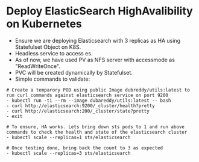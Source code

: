 # Deploy ElasticSearch HighAvalibility on Kubernetes
- Ensure we are deploying Elasticsearch with 3 replicas as HA using Statefulset Object on K8S.
- Headless service to access es.
- As of now, we have used PV as NFS server with accessmode as "ReadWriteOnce".
- PVC will be created dynamically by Statefulset.
- Simple commands to validate:
```
# Create a temparory POD using public Image dubreddy/utils:latest to run curl commands against elasticsearch service on port 9200
- kubectl run -ti --rm --image dubareddy/utils:latest -- bash
- curl http://elasticsearch:9200/_cluster/health?pretty
- curl http://elasticsearch:200/_cluster/state?pretty
- exit

# To ensure, HA works. Lets bring down sts pods to 1 and run above commands to check the health and state of the elasticsearch cluster
- kubectl scale --replicas=1 sts/elasticsearch

# Once testing done, bring back the count to 3 as expected
- kubectl scale --replicas=3 sts/elasticsearch
```
